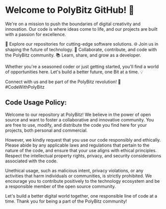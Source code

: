 # Welcome to PolyBitz GitHub! 🚀

We're on a mission to push the boundaries of digital creativity and innovation. Our code is where ideas come to life, and our projects are built with a passion for excellence.

🔗 Explore our repositories for cutting-edge software solutions.
🌐 Join us in shaping the future of technology.
🤝 Collaborate, contribute, and code with the PolyBitz community.
📚 Learn, share, and grow as a developer.

Whether you're a seasoned coder or just getting started, you'll find a world of opportunities here. Let's build a better future, one Bit at a time. 💡

Connect with us and be part of the PolyBitz revolution! 🌟 #CodeWithPolyBitz

## Code Usage Policy:

Welcome to our repository at PolyBitz! We believe in the power of open source and want to foster a collaborative and innovative community. You are free to use, modify, and distribute the code you find here for your projects, both personal and commercial.

However, we kindly request that you use our code responsibly and ethically. Please abide by any applicable laws and regulations that pertain to the nature of the code, and ensure that your use aligns with ethical principles. Respect the intellectual property rights, privacy, and security considerations associated with the code.

Unethical usage, such as malicious intent, privacy violations, or any activities that harm individuals or communities, is strictly prohibited. We encourage you to contribute positively to the technology ecosystem and be a responsible member of the open source community.

Let's build a better digital world together, one responsible line of code at a time. Thank you for being a part of the PolyBitz community!
